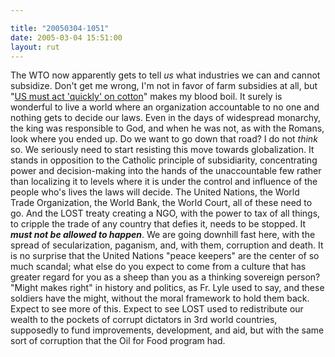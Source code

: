 ```yaml
---

title: "20050304-1051"
date: 2005-03-04 15:51:00
layout: rut
---
```


<p> The WTO now apparently gets to tell <em>us</em> what
industries we can and cannot subsidize.  Don't get me
wrong, I'm not in favor of farm subsidies at all, but "<a href="http://news.bbc.co.uk/2/hi/business/4317235.stm">US must act
'quickly' on cotton</a>" makes my blood boil.  It surely is wonderful
to live a world where an organization accountable to no one and
nothing gets to decide our laws.  Even in the days of widespread
monarchy, the king was responsible to God, and when he was not,
as with the Romans, look where you ended up.  Do we want to go down
that road? I do not <em>think</em> so.  We seriously need to start
resisting this move towards globalization.  It stands in opposition
to the Catholic principle of subsidiarity, concentrating power and
decision-making into the hands of the unaccountable few rather than
localizing it to levels where it is under the control and influence
of the people who's lives the laws will decide.  The United Nations,
the World Trade Organization, the World Bank, the World Court, all
of these need to go.  And the LOST treaty creating a NGO, with the
power to tax of all things, to cripple the trade of any country that
defies it, needs to be stopped.  It <strong><em>must not be allowed
to happen</em></strong>.  We are going downhill fast here, with
the spread of secularization, paganism, and, with them, corruption
and death.  It is no surprise that the United Nations "peace keepers"
are the center of so much scandal; what else do you expect to come
from a culture that has greater regard for you as a sheep than you
as a thinking sovereign person?  "Might makes right" in history and
politics, as Fr. Lyle used to say, and these soldiers have the might,
without the moral framework to hold them back.  Expect to see more
of this.  Expect to see LOST used to redistribute our wealth to the
pockets of corrupt dictators in 3rd world countries, supposedly to
fund improvements, development, and aid, but with the same sort of
corruption that the Oil for Food program had.</p>

